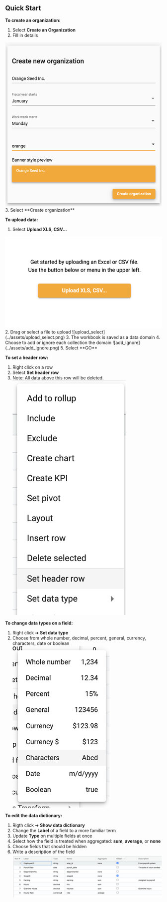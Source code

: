 ## Quick Start

**To create an organization:**
1.  Select **Create an Organization**
2.  Fill in details
<img src="../assets/org_details.png"  style="width:600px;"/>
3.  Select **Create organization**


**To upload data:**
1.  Select **Upload XLS, CSV...**
<img src="../assets/upload.png"  style="width:600px;"/>
2.  Drag or select a file to upload
![upload_select](../assets/upload_select.png)
3.  The workbook is saved as a data domain
4.  Choose to add or ignore each collection the domain
![add_ignore](../assets/add_ignore.png)
5.  Select **GO**



**To set a header row:**
1.  Right click on a row
2.  Select **Set header row**
3.  Note:  All data above this row will be deleted.
![header_row](../assets/header_row.png)



**To change data types on a field:**
1.  Right click ➔ **Set data type**
2.  Choose from whole number, decimal, percent, general, currency, characters, date or boolean
![data_type](../assets/data_type.png)



**To edit the data dictionary:**
1.  Rigth click ➔ **Show data dictionary**
2.  Change the **Label** of a field to a more familiar term
3.  Update **Type** on multiple fields at once
4.  Select how the field is treated when aggregated: **sum**, **average**, or **none**
5.  Choose fields that should be hidden
6.  Write a description of the field 
![dictionary](../assets/dictionary.png)

